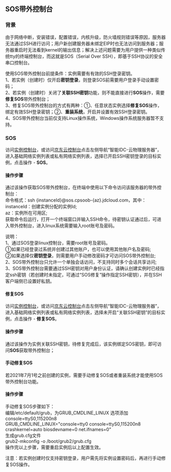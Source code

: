 ## SOS带外控制台

### 背景

由于网络中断，安装错误，配置错误，内核升级，防火墙规则错误等原因，服务器无法通过SSH进行访问；用户新创建服务器未绑定EIP时也无法访问到服务器；服务器重启时无法看到kernel的输出信息；解决上述问题需要为用户提供一种类似传统tty的终端控制台，而这就是SOS（Serial Over SSH），即基于SSH协议的安全串口控制台。<br/>

使用SOS带外控制台前提条件：实例需要有有效的SSH登录密钥。<br/>
1、若实例（创建时）仅开启**密钥登录**，则登录SOS前需要用户登录手动设置密码；<br/>
2、若实例（创建时）关闭了**关联SSH密钥**功能，则不能直接进行**SOS**操作，需要**修复SOS**带外控制台；<br/>
3、修复SOS带外控制台的方式有两种：①、任意状态实例选择**修复SOS**操作，绑定有效SSH登录密钥；②、**重装系统**，开启并设置有效SSH登录密钥。<br/>
4、SOS带外控制台当前仅支持Linux操作系统，Windows操作系统服务器暂不支持。<br/>

### SOS

访问[实例控制台](https://cps-console.jdcloud.com/instance/basic/list)，或访问[京东云控制台](https://console.jdcloud.com/overview)点击左侧导航“智能IDC-云物理服务器”，进入基础网络实例列表或私有网络实例列表，选择已开启SSH密钥登录的目标实例，点击操作 - **SOS**。<br/>

#### 操作步骤

通过该操作获取SOS带外控制台，在终端中使用以下命令访问该服务器的带外控制台：<br/>
命令格式：ssh {instanceId}@sos.cpsoob-{az}.jdcloud.com，其中：<br/>
instanceId：创建实例分配的实例Id;<br/>
az：实例所在可用区;<br/>
获取命令后运行，打开一个终端窗口并输入SSH命令，待密钥认证通过后，可进入带外控制台，进入linux系统需要输入root账号及密码。<br/>

说明：<br/>
1、通过SOS登录linux控制台，需要root账号及密码。<br/>
①如果已经登录过系统并创建过其他账户，也可以使用其他账户名及密码;<br/>
②如果选择仅**密钥登录**，则需要用户手动修改密码才可访问SOS带外控制台;<br/>
2、SOS带外控制台只允许一个单独会话访问，不支持同时多个会话共享访问;<br/>
3、SOS带外控制台需要通过SSH密钥对用户身份认证，请确认创建实例时已经指定ssh密钥（若创建时未指定，可通过“SOS修复”操作指定SSH密钥），并在SSH客户端侧已设置好私钥。<br/>

#### 修复SOS 

访问[实例控制台](https://cps-console.jdcloud.com/instance/basic/list)，或访问[京东云控制台](https://console.jdcloud.com/overview)点击左侧导航“智能IDC-云物理服务器”，进入基础网络实例列表或私有网络实例列表，选择未开启“关联SSH密钥”的目标实例，点击操作 - **修复SOS**。<br/>

#### 操作步骤

通过该操作为实例关联SSH密钥，待修复完成后，该实例绑定SOS密钥，即可访问**SOS**获取带外控制台；<br/>

#### 手动修复SOS

若2021年7月1号之前创建的实例，需要手动修复SOS或者重装系统才能使用SOS带外控制台功能。<br/>

#### 操作步骤

手动修复SOS步骤如下：<br/>
编辑/etc/default/grub，为GRUB_CMDLINE_LINUX 选项添加 console=ttyS0,115200n8 <br/>
GRUB_CMDLINE_LINUX="console=tty0 console=ttyS0,115200n8 crashkernel=auto biosdevname=0 net.ifnames=0" <br/>
生成grub.cfg文件 <br/>
grub2-mkconfig -o /boot/grub2/grub.cfg <br/>
操作完以上步骤，需要重启实例后以上配置生效。<br/>

注意：若实例创建时仅支持密钥登录，用户需先将实例设置密码后，再进行手动修复SOS操作。<br/>



